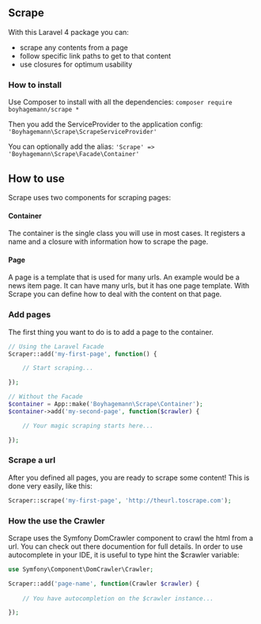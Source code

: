 ## Scrape

With this Laravel 4 package you can:
- scrape any contents from a page
- follow specific link paths to get to that content
- use closures for optimum usability

### How to install

Use Composer to install with all the dependencies:
`composer require boyhagemann/scrape *`

Then you add the ServiceProvider to the application config:
`'Boyhagemann\Scrape\ScrapeServiceProvider'`

You can optionally add the alias:
`'Scrape' => 'Boyhagemann\Scrape\Facade\Container'`

## How to use
Scrape uses two components for scraping pages:

#### Container
The container is the single class you will use in most cases.
It registers a name and a closure with information how to scrape the page.

#### Page
A page is a template that is used for many urls. 
An example would be a news item page. 
It can have many urls, but it has one page template.
With Scrape you can define how to deal with the content on that page.

### Add pages
The first thing you want to do is to add a page to the container.

```php
// Using the Laravel Facade
Scraper::add('my-first-page', function() {

    // Start scraping...

});

// Without the Facade
$container = App::make('Boyhagemann\Scrape\Container');
$container->add('my-second-page', function($crawler) {

    // Your magic scraping starts here...

});
```

### Scrape a url
After you defined all pages, you are ready to scrape some content!
This is done very easily, like this:

```php
Scraper::scrape('my-first-page', 'http://theurl.toscrape.com');
```

### How the use the Crawler
Scrape uses the Symfony DomCrawler component to crawl the html from a url.
You can check out there documention for full details.
In order to use autocomplete in your IDE, it is useful to type hint the $crawler variable:

```php
use Symfony\Component\DomCrawler\Crawler;

Scraper::add('page-name', function(Crawler $crawler) {
    
    // You have autocompletion on the $crawler instance...

});
```
